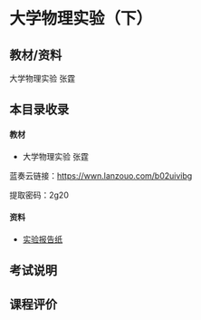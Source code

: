 # 大学物理实验（下）

## 教材/资料

大学物理实验 张霆



## 本目录收录

#### 教材

- 大学物理实验 张霆

蓝奏云链接：https://wwn.lanzouo.com/b02uivibg

提取密码：2g20

#### 资料

- [实验报告纸](https://github.com/sunshineclover/HFUT-EISAT-CoursesData/tree/main/%E6%95%99%E6%9D%90%E8%B5%84%E6%96%99%E6%95%B4%E7%90%86/%E5%A4%A7%E4%BA%8C%E4%B8%8B/%E5%A4%A7%E5%AD%A6%E7%89%A9%E7%90%86%E5%AE%9E%E9%AA%8C%EF%BC%88%E4%B8%8B%EF%BC%89/%E5%AE%9E%E9%AA%8C%E6%8A%A5%E5%91%8A%E7%BA%B8)


## 考试说明



## 课程评价




